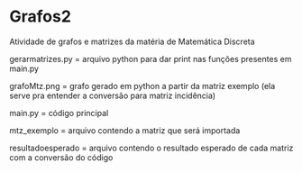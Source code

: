 # Grafos2
Atividade de grafos e matrizes da matéria de Matemática Discreta

gerarmatrizes.py = arquivo python para dar print nas funções presentes em main.py

grafoMtz.png = grafo gerado em python a partir da matriz exemplo (ela serve pra entender a conversão para matriz incidência)

main.py = código principal

mtz_exemplo = arquivo contendo a matriz que será importada

resultadoesperado = arquivo contendo o resultado esperado de cada matriz com a conversão do código


